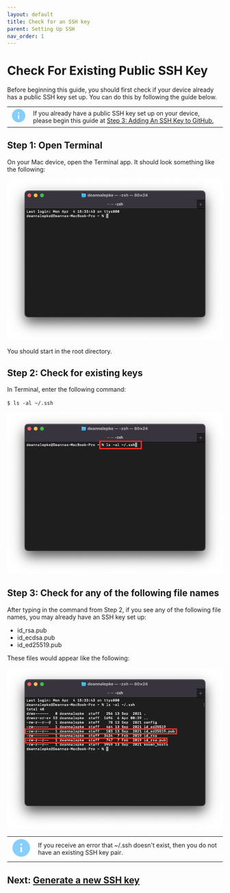 ```yaml
---
layout: default
title: Check for an SSH key
parent: Setting Up SSH
nav_order: 1
---
```


# Check For Existing Public SSH Key

Before beginning this guide, you should first check if your device already has a public SSH key set up. You can do this by following the guide below.

|  |  |  
|-------|------|
| ![](../../assets/images/info.png) | If you already have a public SSH key set up on your device, please begin this guide at [Step 3: Adding An SSH Key to GitHub.](https://dlepke.github.io/Deanna-Wilson-Ray/docs/settingUpSSH/SSHinGithub/)   |  

<!-- > **If you already have a public SSH key set up on your device**, please begin this guide at [Step 3: Adding An SSH Key to GitHub.](https://dlepke.github.io/Deanna-Wilson-Ray/docs/settingUpSSH/SSHinGithub/)   -->


## Step 1: Open Terminal

On your Mac device, open the Terminal app. It should look something like the following:

![](../../assets/images/Terminal-start.png)

You should start in the root directory.


## Step 2: Check for existing keys

In Terminal, enter the following command:  

`$ ls -al ~/.ssh`

![](../../assets/images/Terminal-enter-command-check-ssh.png)


## Step 3: Check for any of the following file names

After typing in the command from Step 2, if you see any of the following file names, you may already have an SSH key set up:

* id_rsa.pub
* id_ecdsa.pub
* id_ed25519.pub

These files would appear like the following:

![](../../assets/images/Terminal-check-for-ssh.png)


|  |  |  
|-------|------|
| ![](../../assets/images/info.png) | If you receive an error that ~/.ssh doesn't exist, then you do not have an existing SSH key pair. |  


## Next: [Generate a new SSH key](https://dlepke.github.io/Deanna-Wilson-Ray/docs/settingUpSSH/generateSSHKey/)